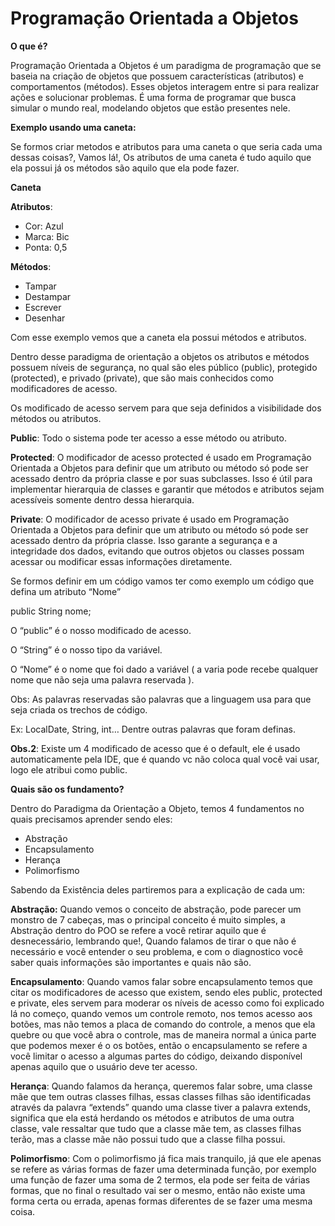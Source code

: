 # Programação Orientada a Objetos

**O que é?**

Programação Orientada a Objetos é um paradigma de programação que se baseia na criação de objetos que possuem características (atributos) e comportamentos (métodos). Esses objetos interagem entre si para realizar ações e solucionar problemas. É uma forma de programar que busca simular o mundo real, modelando objetos que estão presentes nele.

**Exemplo usando uma caneta:**

Se formos criar metodos e atributos para uma caneta o que seria cada uma dessas coisas?, Vamos lá!, Os atributos de uma caneta é tudo aquilo que ela possui já os métodos são aquilo que ela pode fazer.

**Caneta**

**Atributos**:

- Cor: Azul
- Marca: Bic
- Ponta: 0,5

**Métodos**:

- Tampar
- Destampar
- Escrever
- Desenhar

Com esse exemplo vemos que a caneta ela possui métodos e atributos.

Dentro desse paradigma de orientação a objetos os atributos e métodos possuem níveis de segurança, no qual são eles público (public), protegido (protected), e privado (private), que são mais conhecidos como modificadores de acesso.

Os modificado de acesso servem para que seja definidos a visibilidade dos métodos ou atributos.

**Public**: Todo o sistema pode ter acesso a esse método ou atributo.

**Protected**: O modificador de acesso protected é usado em Programação Orientada a Objetos para definir que um atributo ou método só pode ser acessado dentro da própria classe e por suas subclasses. Isso é útil para implementar hierarquia de classes e garantir que métodos e atributos sejam acessíveis somente dentro dessa hierarquia.

**Private**: O modificador de acesso private é usado em Programação Orientada a Objetos para definir que um atributo ou método só pode ser acessado dentro da própria classe. Isso garante a segurança e a integridade dos dados, evitando que outros objetos ou classes possam acessar ou modificar essas informações diretamente.

Se formos definir em um código vamos ter como exemplo um código que defina um atributo “Nome”

public String nome;

O “public” é o nosso modificado de acesso.

O “String” é o nosso tipo da variável.

O “Nome” é o nome que foi dado a variável ( a varia pode recebe qualquer nome que não seja uma palavra reservada ).

Obs: As palavras reservadas são palavras que a linguagem usa para que seja criada os trechos de código. 

Ex: LocalDate, String, int… Dentre outras palavras que foram definas.

**Obs.2**: Existe um 4 modificado de acesso que é o default, ele é usado automaticamente pela IDE, que é quando vc não coloca qual você vai usar, logo ele atribui como public.

**Quais são os fundamento?**

Dentro do Paradigma da Orientação a Objeto, temos 4 fundamentos  no quais precisamos aprender sendo eles:

- Abstração
- Encapsulamento
- Herança
- Polimorfismo

Sabendo da Existência deles partiremos para a explicação de cada um:

**Abstração:** Quando vemos o conceito de abstração, pode parecer um monstro de 7 cabeças, mas o principal conceito é muito simples, a Abstração dentro do POO se refere a você retirar aquilo que é desnecessário, lembrando que!, Quando falamos de tirar o que não é necessário  e você  entender o seu problema, e com o diagnostico você saber quais informações são importantes e quais não são.

**Encapsulamento**: Quando vamos falar sobre encapsulamento temos que citar os modificadores de acesso que existem, sendo eles public, protected e private, eles servem para moderar os níveis de acesso como foi explicado lá no começo, quando vemos um controle remoto, nos temos acesso aos botões, mas não temos a placa de comando do controle, a menos que ela quebre ou que você abra o controle, mas de maneira normal a única parte que podemos mexer é o os botões, então o encapsulamento se refere a você limitar o acesso a algumas partes do código, deixando disponível apenas aquilo que o usuário deve ter acesso.

**Herança**: Quando falamos da herança, queremos falar sobre, uma classe mãe que tem outras classes filhas, essas classes filhas são identificadas através da palavra “extends” quando uma classe tiver a palavra extends, significa que ela está herdando os métodos e atributos de uma outra classe, vale ressaltar que tudo que a classe mãe tem, as classes filhas terão, mas a classe mãe não possui tudo que a classe filha possui. 

**Polimorfismo**: Com o polimorfismo já fica mais tranquilo, já que ele apenas se refere as várias formas de fazer uma determinada função, por exemplo uma função de fazer uma soma de 2 termos, ela pode ser feita de várias formas, que no final o resultado vai ser o mesmo, então não existe uma forma certa ou errada, apenas formas diferentes de se fazer uma mesma coisa.